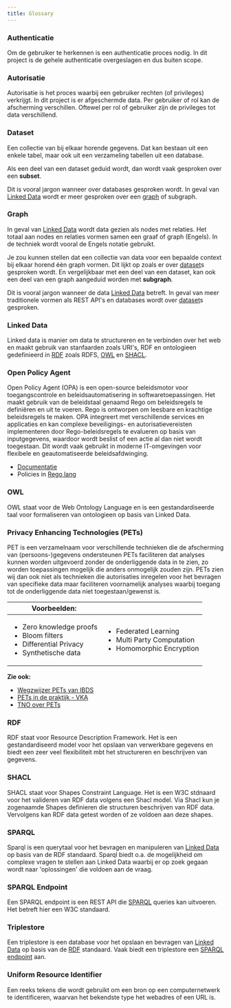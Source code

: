```yaml
---
title: Glossary
---
```


### Authenticatie

Om de gebruiker te herkennen is een authenticatie proces nodig. In dit project is de gehele
authenticatie overgeslagen en dus buiten scope. 

### Autorisatie

Autorisatie is het proces waarbij een gebruiker rechten (of privileges) verkrijgt. In dit project is
er afgeschermde data. Per gebruiker of rol kan de afscherming verschillen. Oftewel per rol of
gebruiker zijn de privileges tot data verschillend.

### Dataset

Een collectie van bij elkaar horende gegevens. Dat kan bestaan uit een enkele tabel, maar ook uit
een verzameling tabellen uit een database.

Als een deel van een dataset geduid wordt, dan wordt vaak gesproken over een **subset**.

Dit is vooral jargon wanneer over databases gesproken wordt. In geval van [Linked
Data](#linked-data) wordt er meer gesproken over een [graph](#graph) of subgraph.

### Graph

In geval van [Linked Data](#linked-data) wordt data gezien als nodes met relaties. Het totaal aan
nodes en relaties vormen samen een graaf of graph (Engels). In de techniek wordt vooral de Engels
notatie gebruikt.

Je zou kunnen stellen dat een collectie van data voor een bepaalde context bij elkaar horend één
graph vormen. Dit lijkt op zoals er over [dataset](#dataset)s gesproken wordt. En vergelijkbaar met
een deel van een dataset, kan ook een deel van een graph aangeduid worden met **subgraph**.

Dit is vooral jargon wanneer de data [Linked Data](#linked-data) betreft. In geval van meer
traditionele vormen als REST API's en databases wordt over [dataset](#dataset)s gesproken.

### Linked Data

Linked data is manier om data te structureren en te verbinden over het web en maakt gebruik van
stanfaarden zoals URI's, RDF en ontologieen gedefinieerd in [RDF](#rdf) zoals RDFS, [OWL](#owl) en
[SHACL](#shacl). 

### Open Policy Agent

Open Policy Agent (OPA) is een open-source beleidsmotor voor toegangscontrole en beleidsautomatisering in softwaretoepassingen. Het maakt gebruik van de beleidstaal genaamd Rego om beleidsregels te definiëren en uit te voeren. Rego is ontworpen om leesbare en krachtige beleidsregels te maken. OPA integreert met verschillende services en applicaties en kan complexe beveiligings- en autorisatievereisten implementeren door Rego-beleidsregels te evalueren op basis van inputgegevens, waardoor wordt beslist of een actie al dan niet wordt toegestaan. Dit wordt vaak gebruikt in moderne IT-omgevingen voor flexibele en geautomatiseerde beleidsafdwinging.

- [Documentatie](https://www.openpolicyagent.org/)
- Policies in [Rego lang](https://www.openpolicyagent.org/docs/latest/policy-language/)

### OWL

OWL staat voor de Web Ontology Language en is een gestandardiseerde taal voor formaliseren van
ontologieen op basis van Linked Data.

### Privacy Enhancing Technologies (PETs)

PET is een verzamelnaam voor verschillende technieken die de afscherming van (persoons-)gegevens ondersteunen
PETs faciliteren dat analyses kunnen worden uitgevoerd zonder de onderliggende data in te zien, zo worden toepassingen mogelijk die anders onmogelijk zouden zijn. PETs zien wij dan ook niet als technieken die autorisaties inregelen voor het bevragen van specifieke data maar faciliteren voornamelijk analyses waarbij toegang tot de onderliggende data niet toegestaan/gewenst is.

| Voorbeelden: | |
|----|----|
|<ul><li>Zero knowledge proofs</li><li>Bloom filters</li><li>Differential Privacy</li><li>Synthetische data</li></ul> |<ul><li>Federated Learning</li><li>Multi Party Computation</li><li>Homomorphic Encryption</li></ul> |

**Zie ook:**

- [Wegzwijzer PETs van IBDS](https://realisatieibds.pleio.nl/groups/view/c23ab74c-adb4-424e-917d-773a37968efe/kenniscentrum-van-de-ibds/wiki/view/a2d325d4-0047-4967-8200-c4a29e392060/privacy-enhancing-technologies-pet)
- [PETs in de praktijk - VKA](https://www.vka.nl/wp-content/uploads/2023/04/VKA_whitepaper-PETs-in-de-praktijk.pdf)
- [TNO over PETs](https://www.tno.nl/en/digital/digital-innovations/data-sharing/privacy-enhancing-technologies/) 

### RDF

RDF staat voor Resource Description Framework. Het is een gestandardiseerd model voor het opslaan
van verwerkbare gegevens en biedt een zeer veel flexibiliteit mbt het structureren en beschrijven
van gegevens.

### SHACL

SHACL staat voor Shapes Constraint Language. Het is een W3C stdnaard voor het valideren van RDF data
volgens een Shacl model. Via Shacl kun je zogenaamde Shapes definieren die structuren beschrijven
van RDF data. Vervolgens kan RDF data getest worden of ze voldoen aan deze shapes. 

### SPARQL

Sparql is een querytaal voor het bevragen en manipuleren van [Linked Data](#linked-data) op basis
van de RDF standaard. Sparql biedt o.a. de mogelijkheid om complexe vragen te stellen aan Linked
Data waarbij er op zoek gegaan wordt naar 'oplossingen' die voldoen aan de vraag.

### SPARQL Endpoint

Een SPARQL endpoint is een REST API die [SPARQL](#sparql) queries kan uitvoeren. Het betreft hier
een W3C standaard. 

### Triplestore

Een triplestore is een database voor het opslaan en bevragen van [Linked Data](#linked-data) op
basis van de [RDF](#rdf) standaard. Vaak biedt een triplestore een [SPARQL
endpoint](#sparql-endpoint) aan.

### Uniform Resource Identifier 

Een reeks tekens die wordt gebruikt om een bron op een computernetwerk te identificeren, waarvan het bekendste type het webadres of een URL is.
